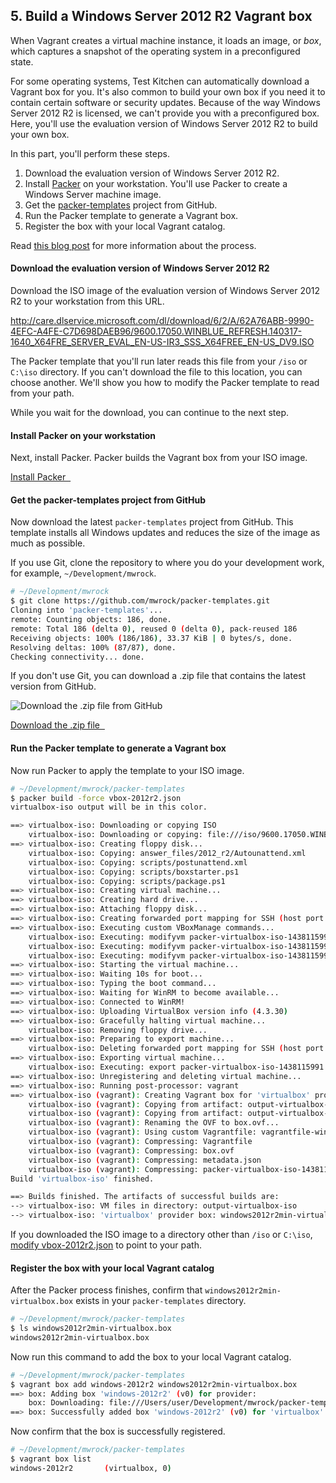 ## 5. Build a Windows Server 2012 R2 Vagrant box

When Vagrant creates a virtual machine instance, it loads an image, or _box_, which captures a snapshot of the operating system in a preconfigured state.

For some operating systems, Test Kitchen can automatically download a Vagrant box for you. It's also common to build your own box if you need it to contain certain software or security updates. Because of the way Windows Server 2012 R2 is licensed, we can't provide you with a preconfigured box. Here, you'll use the evaluation version of Windows Server 2012 R2 to build your own box.

In this part, you'll perform these steps.

1. Download the evaluation version of Windows Server 2012 R2.
1. Install [Packer](https://packer.io/) on your workstation. You'll use Packer to create a Windows Server machine image.
1. Get the [packer-templates](https://github.com/mwrock/packer-templates) project from GitHub.
1. Run the Packer template to generate a Vagrant box.
1. Register the box with your local Vagrant catalog.

Read [this blog post](http://www.hurryupandwait.io/blog/creating-windows-base-images-for-virtualbox-and-hyper-v-using-packer-boxstarter-and-vagrant) for more information about the process.

#### Download the evaluation version of Windows Server 2012 R2

Download the ISO image of the evaluation version of Windows Server 2012 R2 to your workstation from this URL.

<http://care.dlservice.microsoft.com/dl/download/6/2/A/62A76ABB-9990-4EFC-A4FE-C7D698DAEB96/9600.17050.WINBLUE_REFRESH.140317-1640_X64FRE_SERVER_EVAL_EN-US-IR3_SSS_X64FREE_EN-US_DV9.ISO>

The Packer template that you'll run later reads this file from your <code class="file-path">/iso</code> or <code class="file-path">C:\iso</code> directory. If you can't download the file to this location, you can choose another. We'll show you how to modify the Packer template to read from your path.

While you wait for the download, you can continue to the next step.

#### Install Packer on your workstation

Next, install Packer. Packer builds the Vagrant box from your ISO image.

<a class='accent-button radius' href='https://packer.io/downloads.html' target='_blank'>Install Packer&nbsp;&nbsp;<i class='fa fa-external-link'></i></a>

#### Get the packer-templates project from GitHub

Now download the latest `packer-templates` project from GitHub. This template installs all Windows updates and reduces the size of the image as much as possible.

If you use Git, clone the repository to where you do your development work, for example, <code class="file-path">~/Development/mwrock</code>.

```bash
# ~/Development/mwrock
$ git clone https://github.com/mwrock/packer-templates.git
Cloning into 'packer-templates'...
remote: Counting objects: 186, done.
remote: Total 186 (delta 0), reused 0 (delta 0), pack-reused 186
Receiving objects: 100% (186/186), 33.37 KiB | 0 bytes/s, done.
Resolving deltas: 100% (87/87), done.
Checking connectivity... done.
```

If you don't use Git, you can download a .zip file that contains the latest version from GitHub.

![Download the .zip file from GitHub](misc/github_download_zip.png)

<a class='accent-button radius' href='https://github.com/mwrock/packer-templates' target='_blank'>Download the .zip file&nbsp;&nbsp;<i class='fa fa-external-link'></i></a>

#### Run the Packer template to generate a Vagrant box

Now run Packer to apply the template to your ISO image.

```bash
# ~/Development/mwrock/packer-templates
$ packer build -force vbox-2012r2.json
virtualbox-iso output will be in this color.

==> virtualbox-iso: Downloading or copying ISO
    virtualbox-iso: Downloading or copying: file:///iso/9600.17050.WINBLUE_REFRESH.140317-1640_X64FRE_SERVER_EVAL_EN-US-IR3_SSS_X64FREE_EN-US_DV9.ISO
==> virtualbox-iso: Creating floppy disk...
    virtualbox-iso: Copying: answer_files/2012_r2/Autounattend.xml
    virtualbox-iso: Copying: scripts/postunattend.xml
    virtualbox-iso: Copying: scripts/boxstarter.ps1
    virtualbox-iso: Copying: scripts/package.ps1
==> virtualbox-iso: Creating virtual machine...
==> virtualbox-iso: Creating hard drive...
==> virtualbox-iso: Attaching floppy disk...
==> virtualbox-iso: Creating forwarded port mapping for SSH (host port 4059)
==> virtualbox-iso: Executing custom VBoxManage commands...
    virtualbox-iso: Executing: modifyvm packer-virtualbox-iso-1438115991 --natpf1 guest_winrm,tcp,,55985,,5985
    virtualbox-iso: Executing: modifyvm packer-virtualbox-iso-1438115991 --memory 2048
    virtualbox-iso: Executing: modifyvm packer-virtualbox-iso-1438115991 --cpus 2
==> virtualbox-iso: Starting the virtual machine...
==> virtualbox-iso: Waiting 10s for boot...
==> virtualbox-iso: Typing the boot command...
==> virtualbox-iso: Waiting for WinRM to become available...
==> virtualbox-iso: Connected to WinRM!
==> virtualbox-iso: Uploading VirtualBox version info (4.3.30)
==> virtualbox-iso: Gracefully halting virtual machine...
    virtualbox-iso: Removing floppy drive...
==> virtualbox-iso: Preparing to export machine...
    virtualbox-iso: Deleting forwarded port mapping for SSH (host port 4059)
==> virtualbox-iso: Exporting virtual machine...
    virtualbox-iso: Executing: export packer-virtualbox-iso-1438115991 --output output-virtualbox-iso/packer-virtualbox-iso-1438115991.ovf
==> virtualbox-iso: Unregistering and deleting virtual machine...
==> virtualbox-iso: Running post-processor: vagrant
==> virtualbox-iso (vagrant): Creating Vagrant box for 'virtualbox' provider
    virtualbox-iso (vagrant): Copying from artifact: output-virtualbox-iso/packer-virtualbox-iso-1438115991-disk1.vmdk
    virtualbox-iso (vagrant): Copying from artifact: output-virtualbox-iso/packer-virtualbox-iso-1438115991.ovf
    virtualbox-iso (vagrant): Renaming the OVF to box.ovf...
    virtualbox-iso (vagrant): Using custom Vagrantfile: vagrantfile-windows.template
    virtualbox-iso (vagrant): Compressing: Vagrantfile
    virtualbox-iso (vagrant): Compressing: box.ovf
    virtualbox-iso (vagrant): Compressing: metadata.json
    virtualbox-iso (vagrant): Compressing: packer-virtualbox-iso-1438115991-disk1.vmdk
Build 'virtualbox-iso' finished.

==> Builds finished. The artifacts of successful builds are:
--> virtualbox-iso: VM files in directory: output-virtualbox-iso
--> virtualbox-iso: 'virtualbox' provider box: windows2012r2min-virtualbox.box
```

If you downloaded the ISO image to a directory other than <code class="file-path">/iso</code> or <code class="file-path">C:\iso</code>, [modify vbox-2012r2.json](https://github.com/mwrock/packer-templates/blob/8b4e62a014a571666a4534458426ff397932b330/vbox-2012r2.json#L49) to point to your path.

#### Register the box with your local Vagrant catalog

After the Packer process finishes, confirm that <code class="file-path">windows2012r2min-virtualbox.box</code> exists in your <code class="file-path">packer-templates</code> directory.

```bash
# ~/Development/mwrock/packer-templates
$ ls windows2012r2min-virtualbox.box
windows2012r2min-virtualbox.box
```

Now run this command to add the box to your local Vagrant catalog.

```bash
# ~/Development/mwrock/packer-templates
$ vagrant box add windows-2012r2 windows2012r2min-virtualbox.box
==> box: Adding box 'windows-2012r2' (v0) for provider:
    box: Downloading: file:///Users/user/Development/mwrock/packer-templates/windows2012r2min-virtualbox.box
==> box: Successfully added box 'windows-2012r2' (v0) for 'virtualbox'!
```

Now confirm that the box is successfully registered.

```bash
# ~/Development/mwrock/packer-templates
$ vagrant box list
windows-2012r2       (virtualbox, 0)
```
